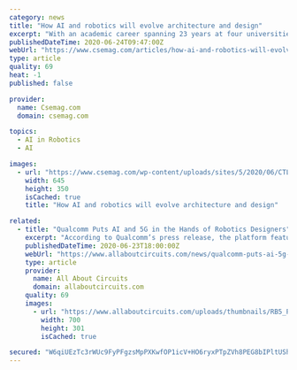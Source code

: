 ```yaml
---
category: news
title: "How AI and robotics will evolve architecture and design"
excerpt: "With an academic career spanning 23 years at four universities, Dr. Mahesh Daas, DPACSA, ACSA Distinguished Professor, is President of the Boston Architectural"
publishedDateTime: 2020-06-24T09:47:00Z
webUrl: "https://www.csemag.com/articles/how-ai-and-robotics-will-evolve-architecture-and-design/"
type: article
quality: 69
heat: -1
published: false

provider:
  name: Csemag.com
  domain: csemag.com

topics:
  - AI in Robotics
  - AI

images:
  - url: "https://www.csemag.com/wp-content/uploads/sites/5/2020/06/CTLx_WEB_IMG_Robot_Movement-Slider.jpg"
    width: 645
    height: 350
    isCached: true
    title: "How AI and robotics will evolve architecture and design"

related:
  - title: "Qualcomm Puts AI and 5G in the Hands of Robotics Designers"
    excerpt: "According to Qualcomm’s press release, the platform features artificial intelligence (AI) and machine learning (ML) capabilities while still minimizing power consumption. This platform has been designed specifically for applications in robotics ..."
    publishedDateTime: 2020-06-23T18:00:00Z
    webUrl: "https://www.allaboutcircuits.com/news/qualcomm-puts-ai-5g-in-hands-robotics-designers/"
    type: article
    provider:
      name: All About Circuits
      domain: allaboutcircuits.com
    quality: 69
    images:
      - url: "https://www.allaboutcircuits.com/uploads/thumbnails/RB5_Platform.jpg"
        width: 700
        height: 301
        isCached: true

secured: "W6qiUEzTc3rWUc9FyPFgzsMpPXKwfOP1icV+HO6ryxPTpZVh8PEG8bIPltUSh4UuPdcnv41v+yZE10awkw2VXzD2KoD0tclRhZlxRnETGpn7Y7MXiIXTzAcil9oX7ZYKVEOnzYZthDdH+SKk/OJqEKxiGDnpy61PDr+WOPk43+rCBw92QdYvDLKwgZVVcm3ut5AJo4nBpxy8jVzwPlTzgxuSEAXgq46F0VYSBQNqRZmjnq+tj2KpJgRU6CAi/0pMMhUTjVfm6vlzYMCbXMdBCyG4hJ3TSeBOfehtybEzeI4dTknM8txp3dRcygQkS4sWLn89Xo4JIx4L7xIlBEW56w==;jbN1RCgf4Li6uRiipD3pfA=="
---
```


